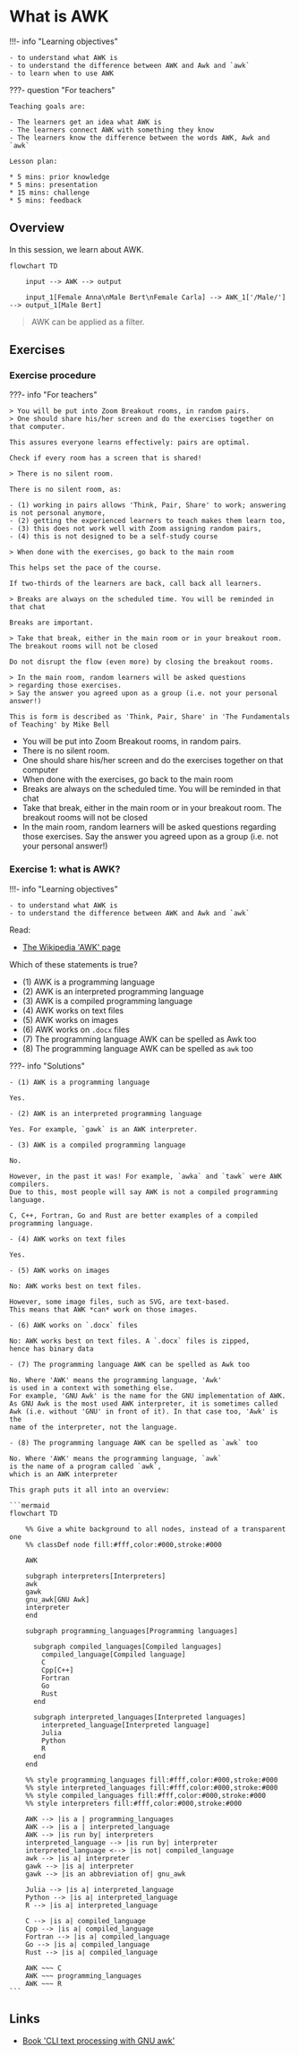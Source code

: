 # What is AWK

!!!- info "Learning objectives"

    - to understand what AWK is
    - to understand the difference between AWK and Awk and `awk`
    - to learn when to use AWK

???- question "For teachers"

    Teaching goals are:

    - The learners get an idea what AWK is
    - The learners connect AWK with something they know
    - The learners know the difference between the words AWK, Awk and `awk`

    Lesson plan:

    * 5 mins: prior knowledge
    * 5 mins: presentation
    * 15 mins: challenge
    * 5 mins: feedback

## Overview

In this session, we learn about AWK.

```mermaid
flowchart TD

    input --> AWK --> output

    input_1[Female Anna\nMale Bert\nFemale Carla] --> AWK_1['/Male/'] --> output_1[Male Bert]
```

> AWK can be applied as a filter.

## Exercises

### Exercise procedure

???- info "For teachers"

    > You will be put into Zoom Breakout rooms, in random pairs.
    > One should share his/her screen and do the exercises together on that computer.

    This assures everyone learns effectively: pairs are optimal.

    Check if every room has a screen that is shared!

    > There is no silent room.

    There is no silent room, as:
 
    - (1) working in pairs allows 'Think, Pair, Share' to work; answering is not personal anymore, 
    - (2) getting the experienced learners to teach makes them learn too,
    - (3) this does not work well with Zoom assigning random pairs, 
    - (4) this is not designed to be a self-study course

    > When done with the exercises, go back to the main room

    This helps set the pace of the course. 

    If two-thirds of the learners are back, call back all learners.

    > Breaks are always on the scheduled time. You will be reminded in that chat

    Breaks are important. 

    > Take that break, either in the main room or in your breakout room. The breakout rooms will not be closed

    Do not disrupt the flow (even more) by closing the breakout rooms.

    > In the main room, random learners will be asked questions
    > regarding those exercises.
    > Say the answer you agreed upon as a group (i.e. not your personal answer!)

    This is form is described as 'Think, Pair, Share' in 'The Fundamentals
    of Teaching' by Mike Bell

- You will be put into Zoom Breakout rooms, in random pairs.
- There is no silent room.
- One should share his/her screen and do the exercises together on that computer
- When done with the exercises, go back to the main room
- Breaks are always on the scheduled time. You will be reminded in that chat
- Take that break, either in the main room or in your breakout room. The breakout rooms will not be closed
- In the main room, random learners will be asked questions
  regarding those exercises.
  Say the answer you agreed upon as a group (i.e. not your personal answer!)

### Exercise 1: what is AWK?

!!!- info "Learning objectives"

    - to understand what AWK is
    - to understand the difference between AWK and Awk and `awk`

Read:

- [The Wikipedia 'AWK' page](https://en.wikipedia.org/wiki/AWK)

Which of these statements is true?

- (1) AWK is a programming language
- (2) AWK is an interpreted programming language
- (3) AWK is a compiled programming language
- (4) AWK works on text files
- (5) AWK works on images
- (6) AWK works on `.docx` files
- (7) The programming language AWK can be spelled as Awk too
- (8) The programming language AWK can be spelled as `awk` too

???- info "Solutions"

    - (1) AWK is a programming language

    Yes.

    - (2) AWK is an interpreted programming language

    Yes. For example, `gawk` is an AWK interpreter.

    - (3) AWK is a compiled programming language

    No.

    However, in the past it was! For example, `awka` and `tawk` were AWK compilers.
    Due to this, most people will say AWK is not a compiled programming language.

    C, C++, Fortran, Go and Rust are better examples of a compiled programming language.

    - (4) AWK works on text files

    Yes.

    - (5) AWK works on images

    No: AWK works best on text files. 

    However, some image files, such as SVG, are text-based. 
    This means that AWK *can* work on those images.

    - (6) AWK works on `.docx` files

    No: AWK works best on text files. A `.docx` files is zipped, 
    hence has binary data

    - (7) The programming language AWK can be spelled as Awk too

    No. Where 'AWK' means the programming language, 'Awk'
    is used in a context with something else. 
    For example, 'GNU Awk' is the name for the GNU implementation of AWK.
    As GNU Awk is the most used AWK interpreter, it is sometimes called
    Awk (i.e. without 'GNU' in front of it). In that case too, 'Awk' is the
    name of the interpreter, not the language.

    - (8) The programming language AWK can be spelled as `awk` too

    No. Where 'AWK' means the programming language, `awk`
    is the name of a program called `awk`, 
    which is an AWK interpreter

    This graph puts it all into an overview:

    ```mermaid
    flowchart TD

        %% Give a white background to all nodes, instead of a transparent one
        %% classDef node fill:#fff,color:#000,stroke:#000

        AWK

        subgraph interpreters[Interpreters]
        awk
        gawk
        gnu_awk[GNU Awk]
        interpreter
        end

        subgraph programming_languages[Programming languages]

          subgraph compiled_languages[Compiled languages]
            compiled_language[Compiled language]
            C
            Cpp[C++]
            Fortran
            Go
            Rust
          end

          subgraph interpreted_languages[Interpreted languages]
            interpreted_language[Interpreted language]
            Julia
            Python
            R
          end
        end

        %% style programming_languages fill:#fff,color:#000,stroke:#000
        %% style interpreted_languages fill:#fff,color:#000,stroke:#000
        %% style compiled_languages fill:#fff,color:#000,stroke:#000
        %% style interpreters fill:#fff,color:#000,stroke:#000

        AWK --> |is a | programming_languages
        AWK --> |is a | interpreted_language
        AWK --> |is run by| interpreters
        interpreted_language --> |is run by| interpreter
        interpreted_language <--> |is not| compiled_language
        awk --> |is a| interpreter
        gawk --> |is a| interpreter    
        gawk --> |is an abbreviation of| gnu_awk

        Julia --> |is a| interpreted_language
        Python --> |is a| interpreted_language
        R --> |is a| interpreted_language

        C --> |is a| compiled_language
        Cpp --> |is a| compiled_language
        Fortran --> |is a| compiled_language
        Go --> |is a| compiled_language
        Rust --> |is a| compiled_language

        AWK ~~~ C
        AWK ~~~ programming_languages
        AWK ~~~ R    
    ```

## Links

 * [Book 'CLI text processing with GNU awk'](https://learnbyexample.github.io/learn_gnuawk/)
